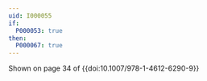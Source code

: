 ```yaml
---
uid: I000055
if:
  P000053: true
then:
  P000067: true
---
```


Shown on page 34 of {{doi:10.1007/978-1-4612-6290-9}}
